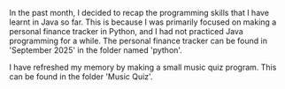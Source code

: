 In the past month, I decided to recap the programming skills that I have learnt in Java so far. This is because I was primarily focused on making a 
personal finance tracker in Python, and I had not practiced Java programming for a while. The personal finance tracker can be found in 'September 2025' in
the folder named 'python'.

I have refreshed my memory by making a small music quiz program. This can be found in the folder 'Music Quiz'.
